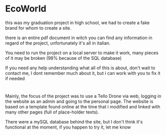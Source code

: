 # EcoWorld
this was my graduation project in high school, we had to create a fake brand for whom to create a site. 

there is an entire pdf document in witch you can find any information in regard of the project, unfortunately it's all in italian.

You need to run the project on a local server to make it work, many pieces of it may be broken (98% because of the SQL database)

If you need any help understanding what all of this is about, don't wait to contact me, I dont remember much about it, but i can work with you to fix it if needed

#

Mainly, the focus of the project was to use a Tello Drone via web, logging in the website as an admin and going to the personal page.
The website is based on a template found online at the time that i modified and linked with many other pages (full of place-holder texts).

There were a mySQL database behind the site, but I don't think it's functional at the moment, if you happen to try it, let me know
